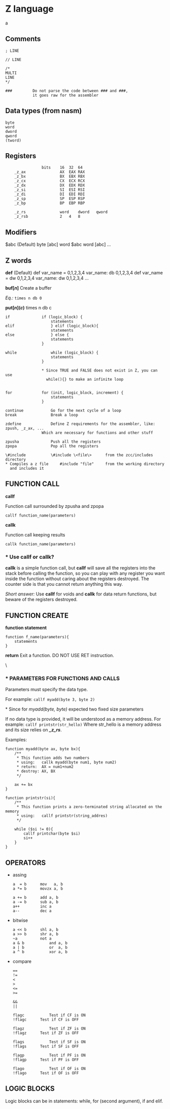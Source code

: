 # Z language
a

## Comments

	; LINE

	// LINE

	/*
	MULTI
	LINE
	*/

	###			Do not parse the code between ### and ###,
				it goes raw for the assembler

## Data types (from nasm)

	byte
	word
	dword
	qword
	(tword)

## Registers
```
				bits	16	32	64
	_z_ax				AX	EAX	RAX
	_z_bx				BX	EBX	RBX
	_z_cx				CX	ECX	RCX
	_z_dx				DX	EDX	RDX
	_z_si				SI	ESI	RSI
	_z_di				DI	EDI	RDI
	_z_sp				SP	ESP	RSP
	_z_bp				BP	EBP	RBP

	_z_rs				word	dword	qword
	_z_rsb				2	4	8
```

## Modifiers

$abc		(Default)	byte [abc]
			word $abc	word [abc]
					...

## Z words

**def**		(Default)	def var_name = 0,1,2,3,4		var_name: db 0,1,2,3,4
					def var_name = dw 0,1,2,3,4		var_name: dw 0,1,2,3,4
					...

**buf[*n*]**
Create a buffer

*Eq.:* `times n db 0`


**put\[*n*\]\(*c*\)**			times n db c

	if				if (logic_block) {
						statements
	elif				} elif (logic_block){
						statements
	else				} else {
						statements
					}

	while				while (logic_block) {
						statements
					}

					* Since TRUE and FALSE does not exist in Z, you can use
					  while(){} to make an infinite loop


	for				for (init, logic_block, increment) {
						statements
					}

	continue			Go for the next cycle of a loop
	break				Break a loop

	zdefine				Define Z requirements for the assembler, like: zpush, _z_ax, ...
					Which are necessary for functions and other stuff

	zpusha				Push all the registers
	zpopa				Pop all the registers

	\#include			\#include \<file\>		from the zcc/includes directory
	* Compiles a z file		#include "file"		from the working directory
	  and includes it


## FUNCTION CALL

**callf**

Function call surrounded by zpusha and zpopa

`callf function_name(parameters)`


**callk**

Function call keeping results

`callk function_name(parameters)`

### * Use callf or callk?
**callk** is a simple function call, but **callf** will save all the registers into the stack before calling the function, so you can play with any register you want inside the function without caring about the registers destroyed. The counter side is that you cannot return anything this way.

*Short answer:*	Use **callf** for voids and **callk** for data return functions, but beware of the registers destroyed.


## FUNCTION CREATE

**function statement**
```
function f_name(parameters){
	statements
}
```

**return**
Exit a function. DO NOT USE  RET instruction.

\

### * PARAMETERS FOR FUNCTIONS AND CALLS
Parameters must specify the data type.

For example:
`callf myadd(byte 3, byte 2)`

\* Since for *myadd(byte, byte)* expected two fixed size parameters
							
							
If no data type is provided, it will be understood as a memory address.
For example:
`callf printstr(str_hello)`
Where str_hello is a memory address and its size relies on ***_z_rs***.


Examples:
```
function myadd(byte ax, byte bx){
	/**
	 * This function adds two numbers
	 * using:	callk myadd(byte num1, byte num2)
	 * return:	AX = num1+num2
	 * destroy:	AX, BX
	 */

	ax += bx
}
```
```
function printstr(si){
	/**
	 * This function prints a zero-terminated string allocated on the memory
	 * using:	callf printstr(string_addres)
	 */
	
	while ($si != 0){
		callf printchar(byte $si)
		si++
	}
}
```

## OPERATORS

- assing

	```
	a  = b		mov   a, b	
	a *= b		movzx a, b

	a += b		add a, b
	a -= b		sub a, b
	a++			inc a
	a--			dec a
	```

- bitwise

	```
	a << b		shl a, b
	a >> b		shr a, b
	~a			not a
	a & b			and a, b
	a | b			or  a, b
	a ^ b			xor a, b
	```

- compare

	```
	==
	!=
	<
	>
	<=
	>=

	&&
	||

	flagc			Test if CF is ON
	!flagc		Test if CF is OFF

	flagz			Test if ZF is ON
	!flagz		Test if ZF is OFF

	flags			Test if SF is ON
	!flags		Test if SF is OFF

	flagp			Test if PF is ON
	!flagp		Test if PF is OFF

	flago			Test if OF is ON
	!flago		Test if OF is OFF
	```


## LOGIC BLOCKS

Logic blocks can be in statements:  while, for (second argument), if and elif.
		

